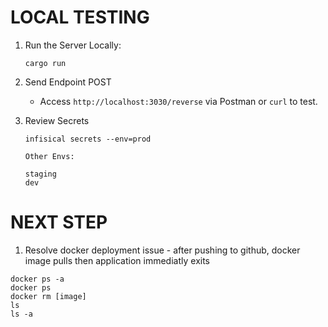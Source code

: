 # LOCAL TESTING

1) Run the Server Locally:
    ```
    cargo run
    ```

2) Send Endpoint POST
   - Access `http://localhost:3030/reverse` via Postman or `curl` to test.


3) Review Secrets
    ```
    infisical secrets --env=prod

    Other Envs:

    staging
    dev
    ```
# NEXT STEP

1) Resolve docker deployment issue - after pushing to github, docker image pulls then application immediatly exits
```
docker ps -a
docker ps
docker rm [image]
ls
ls -a
```